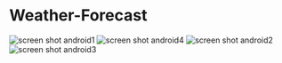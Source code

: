 # Weather-Forecast

![screen shot android1](https://user-images.githubusercontent.com/30505428/42936145-43790116-8b43-11e8-835b-e33063484505.jpg)
![screen shot android4](https://user-images.githubusercontent.com/30505428/42936147-4397517a-8b43-11e8-8c55-40868d1806aa.jpg)
![screen shot android2](https://user-images.githubusercontent.com/30505428/42936149-43b71c8a-8b43-11e8-862a-e10622891e05.jpg)
![screen shot android3](https://user-images.githubusercontent.com/30505428/42936150-43dad8f0-8b43-11e8-9993-40a969e25a84.jpg)
